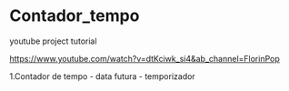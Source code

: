 # Contador_tempo
 youtube project tutorial

 https://www.youtube.com/watch?v=dtKciwk_si4&ab_channel=FlorinPop

 1.Contador de tempo
    - data futura
    - temporizador
